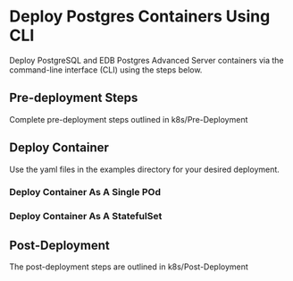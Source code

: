 # Deploy Postgres Containers Using CLI
Deploy PostgreSQL and EDB Postgres Advanced Server containers via the command-line interface (CLI) using the steps below. 

## Pre-deployment Steps

Complete pre-deployment steps outlined in k8s/Pre-Deployment

## Deploy Container 
Use the yaml files in the examples directory for your desired deployment.

### Deploy Container As A Single POd
 
### Deploy Container As A StatefulSet


## Post-Deployment

The post-deployment steps are outlined in k8s/Post-Deployment